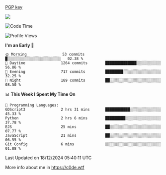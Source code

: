 [PGP key](https://c0de.wtf/urwq.asc)

<a href="https://wakatime.com"><img src="https://wakatime.com/share/@c0dezin/b7f18a7c-ab3a-40b8-8bc7-b1b7bf71f1d6.svg" /></a>

<!--START_SECTION:waka-->
![Code Time](http://img.shields.io/badge/Code%20Time-160%20hrs%2017%20mins-blue)

![Profile Views](http://img.shields.io/badge/Profile%20Views-0-blue)

**I'm an Early 🐤** 

```text
🌞 Morning                53 commits          █░░░░░░░░░░░░░░░░░░░░░░░░   02.38 % 
🌆 Daytime                1264 commits        ██████████████░░░░░░░░░░░   56.86 % 
🌃 Evening                717 commits         ████████░░░░░░░░░░░░░░░░░   32.25 % 
🌙 Night                  189 commits         ██░░░░░░░░░░░░░░░░░░░░░░░   08.50 % 
```


📊 **This Week I Spent My Time On** 

```text
💬 Programming Languages: 
GDScript3                2 hrs 31 mins       ███████████░░░░░░░░░░░░░░   45.33 % 
Python                   2 hrs 6 mins        █████████░░░░░░░░░░░░░░░░   37.78 % 
EJS                      25 mins             ██░░░░░░░░░░░░░░░░░░░░░░░   07.77 % 
JavaScript               21 mins             ██░░░░░░░░░░░░░░░░░░░░░░░   06.55 % 
Git Config               6 mins              ░░░░░░░░░░░░░░░░░░░░░░░░░   01.88 % 
```


 Last Updated on 18/12/2024 05:40:11 UTC
<!--END_SECTION:waka-->

More info about me in https://c0de.wtf
